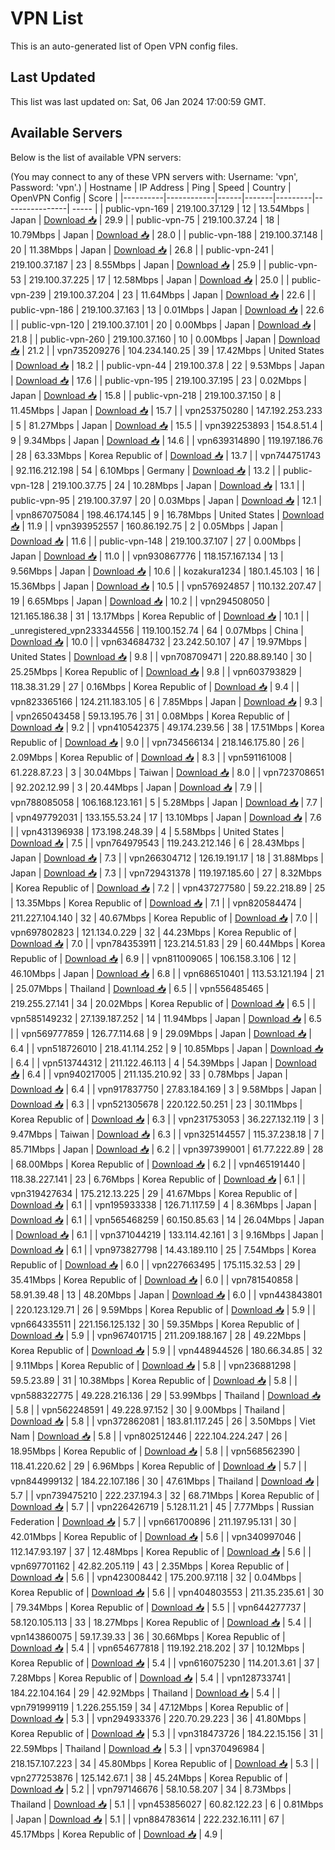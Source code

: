 # VPN List

This is an auto-generated list of Open VPN config files.

## Last Updated

This list was last updated on: Sat, 06 Jan 2024 17:00:59 GMT.

## Available Servers

Below is the list of available VPN servers:

(You may connect to any of these VPN servers with: Username: 'vpn', Password: 'vpn'.)
| Hostname | IP Address | Ping | Speed | Country | OpenVPN Config | Score |
|----------|------------|------|-------|---------|----------------| ----- |
| public-vpn-169 | 219.100.37.129 | 12 | 13.54Mbps | Japan | [Download 📥](./configs/server_0_JP.ovpn) | 29.9 |
| public-vpn-75 | 219.100.37.24 | 18 | 10.79Mbps | Japan | [Download 📥](./configs/server_1_JP.ovpn) | 28.0 |
| public-vpn-188 | 219.100.37.148 | 20 | 11.38Mbps | Japan | [Download 📥](./configs/server_2_JP.ovpn) | 26.8 |
| public-vpn-241 | 219.100.37.187 | 23 | 8.55Mbps | Japan | [Download 📥](./configs/server_3_JP.ovpn) | 25.9 |
| public-vpn-53 | 219.100.37.225 | 17 | 12.58Mbps | Japan | [Download 📥](./configs/server_4_JP.ovpn) | 25.0 |
| public-vpn-239 | 219.100.37.204 | 23 | 11.64Mbps | Japan | [Download 📥](./configs/server_5_JP.ovpn) | 22.6 |
| public-vpn-186 | 219.100.37.163 | 13 | 0.01Mbps | Japan | [Download 📥](./configs/server_6_JP.ovpn) | 22.6 |
| public-vpn-120 | 219.100.37.101 | 20 | 0.00Mbps | Japan | [Download 📥](./configs/server_7_JP.ovpn) | 21.8 |
| public-vpn-260 | 219.100.37.160 | 10 | 0.00Mbps | Japan | [Download 📥](./configs/server_8_JP.ovpn) | 21.2 |
| vpn735209276 | 104.234.140.25 | 39 | 17.42Mbps | United States | [Download 📥](./configs/server_9_US.ovpn) | 18.2 |
| public-vpn-44 | 219.100.37.8 | 22 | 9.53Mbps | Japan | [Download 📥](./configs/server_10_JP.ovpn) | 17.6 |
| public-vpn-195 | 219.100.37.195 | 23 | 0.02Mbps | Japan | [Download 📥](./configs/server_11_JP.ovpn) | 15.8 |
| public-vpn-218 | 219.100.37.150 | 8 | 11.45Mbps | Japan | [Download 📥](./configs/server_12_JP.ovpn) | 15.7 |
| vpn253750280 | 147.192.253.233 | 5 | 81.27Mbps | Japan | [Download 📥](./configs/server_13_JP.ovpn) | 15.5 |
| vpn392253893 | 154.8.51.4 | 9 | 9.34Mbps | Japan | [Download 📥](./configs/server_14_JP.ovpn) | 14.6 |
| vpn639314890 | 119.197.186.76 | 28 | 63.33Mbps | Korea Republic of | [Download 📥](./configs/server_15_KR.ovpn) | 13.7 |
| vpn744751743 | 92.116.212.198 | 54 | 6.10Mbps | Germany | [Download 📥](./configs/server_16_DE.ovpn) | 13.2 |
| public-vpn-128 | 219.100.37.75 | 24 | 10.28Mbps | Japan | [Download 📥](./configs/server_17_JP.ovpn) | 13.1 |
| public-vpn-95 | 219.100.37.97 | 20 | 0.03Mbps | Japan | [Download 📥](./configs/server_18_JP.ovpn) | 12.1 |
| vpn867075084 | 198.46.174.145 | 9 | 16.78Mbps | United States | [Download 📥](./configs/server_19_US.ovpn) | 11.9 |
| vpn393952557 | 160.86.192.75 | 2 | 0.05Mbps | Japan | [Download 📥](./configs/server_20_JP.ovpn) | 11.6 |
| public-vpn-148 | 219.100.37.107 | 27 | 0.00Mbps | Japan | [Download 📥](./configs/server_21_JP.ovpn) | 11.0 |
| vpn930867776 | 118.157.167.134 | 13 | 9.56Mbps | Japan | [Download 📥](./configs/server_22_JP.ovpn) | 10.6 |
| kozakura1234 | 180.1.45.103 | 16 | 15.36Mbps | Japan | [Download 📥](./configs/server_23_JP.ovpn) | 10.5 |
| vpn576924857 | 110.132.207.47 | 19 | 6.65Mbps | Japan | [Download 📥](./configs/server_24_JP.ovpn) | 10.2 |
| vpn294508050 | 121.165.186.38 | 31 | 13.17Mbps | Korea Republic of | [Download 📥](./configs/server_25_KR.ovpn) | 10.1 |
| _unregistered_vpn233344556 | 119.100.152.74 | 64 | 0.07Mbps | China | [Download 📥](./configs/server_26_CN.ovpn) | 10.0 |
| vpn634684732 | 23.242.50.107 | 47 | 19.97Mbps | United States | [Download 📥](./configs/server_27_US.ovpn) | 9.8 |
| vpn708709471 | 220.88.89.140 | 30 | 25.25Mbps | Korea Republic of | [Download 📥](./configs/server_28_KR.ovpn) | 9.8 |
| vpn603793829 | 118.38.31.29 | 27 | 0.16Mbps | Korea Republic of | [Download 📥](./configs/server_29_KR.ovpn) | 9.4 |
| vpn823365166 | 124.211.183.105 | 6 | 7.85Mbps | Japan | [Download 📥](./configs/server_30_JP.ovpn) | 9.3 |
| vpn265043458 | 59.13.195.76 | 31 | 0.08Mbps | Korea Republic of | [Download 📥](./configs/server_31_KR.ovpn) | 9.2 |
| vpn410542375 | 49.174.239.56 | 38 | 17.51Mbps | Korea Republic of | [Download 📥](./configs/server_32_KR.ovpn) | 9.0 |
| vpn734566134 | 218.146.175.80 | 26 | 2.09Mbps | Korea Republic of | [Download 📥](./configs/server_33_KR.ovpn) | 8.3 |
| vpn591161008 | 61.228.87.23 | 3 | 30.04Mbps | Taiwan | [Download 📥](./configs/server_34_TW.ovpn) | 8.0 |
| vpn723708651 | 92.202.12.99 | 3 | 20.44Mbps | Japan | [Download 📥](./configs/server_35_JP.ovpn) | 7.9 |
| vpn788085058 | 106.168.123.161 | 5 | 5.28Mbps | Japan | [Download 📥](./configs/server_36_JP.ovpn) | 7.7 |
| vpn497792031 | 133.155.53.24 | 17 | 13.10Mbps | Japan | [Download 📥](./configs/server_37_JP.ovpn) | 7.6 |
| vpn431396938 | 173.198.248.39 | 4 | 5.58Mbps | United States | [Download 📥](./configs/server_38_US.ovpn) | 7.5 |
| vpn764979543 | 119.243.212.146 | 6 | 28.43Mbps | Japan | [Download 📥](./configs/server_39_JP.ovpn) | 7.3 |
| vpn266304712 | 126.19.191.17 | 18 | 31.88Mbps | Japan | [Download 📥](./configs/server_40_JP.ovpn) | 7.3 |
| vpn729431378 | 119.197.185.60 | 27 | 8.32Mbps | Korea Republic of | [Download 📥](./configs/server_41_KR.ovpn) | 7.2 |
| vpn437277580 | 59.22.218.89 | 25 | 13.35Mbps | Korea Republic of | [Download 📥](./configs/server_42_KR.ovpn) | 7.1 |
| vpn820584474 | 211.227.104.140 | 32 | 40.67Mbps | Korea Republic of | [Download 📥](./configs/server_43_KR.ovpn) | 7.0 |
| vpn697802823 | 121.134.0.229 | 32 | 44.23Mbps | Korea Republic of | [Download 📥](./configs/server_44_KR.ovpn) | 7.0 |
| vpn784353911 | 123.214.51.83 | 29 | 60.44Mbps | Korea Republic of | [Download 📥](./configs/server_45_KR.ovpn) | 6.9 |
| vpn811009065 | 106.158.3.106 | 12 | 46.10Mbps | Japan | [Download 📥](./configs/server_46_JP.ovpn) | 6.8 |
| vpn686510401 | 113.53.121.194 | 21 | 25.07Mbps | Thailand | [Download 📥](./configs/server_47_TH.ovpn) | 6.5 |
| vpn556485465 | 219.255.27.141 | 34 | 20.02Mbps | Korea Republic of | [Download 📥](./configs/server_48_KR.ovpn) | 6.5 |
| vpn585149232 | 27.139.187.252 | 14 | 11.94Mbps | Japan | [Download 📥](./configs/server_49_JP.ovpn) | 6.5 |
| vpn569777859 | 126.77.114.68 | 9 | 29.09Mbps | Japan | [Download 📥](./configs/server_50_JP.ovpn) | 6.4 |
| vpn518726010 | 218.41.114.252 | 9 | 10.85Mbps | Japan | [Download 📥](./configs/server_51_JP.ovpn) | 6.4 |
| vpn513744312 | 211.122.46.113 | 4 | 54.39Mbps | Japan | [Download 📥](./configs/server_52_JP.ovpn) | 6.4 |
| vpn940217005 | 211.135.210.92 | 33 | 0.78Mbps | Japan | [Download 📥](./configs/server_53_JP.ovpn) | 6.4 |
| vpn917837750 | 27.83.184.169 | 3 | 9.58Mbps | Japan | [Download 📥](./configs/server_54_JP.ovpn) | 6.3 |
| vpn521305678 | 220.122.50.251 | 23 | 30.11Mbps | Korea Republic of | [Download 📥](./configs/server_55_KR.ovpn) | 6.3 |
| vpn231753053 | 36.227.132.119 | 3 | 9.47Mbps | Taiwan | [Download 📥](./configs/server_56_TW.ovpn) | 6.3 |
| vpn325144557 | 115.37.238.18 | 7 | 85.71Mbps | Japan | [Download 📥](./configs/server_57_JP.ovpn) | 6.2 |
| vpn397399001 | 61.77.222.89 | 28 | 68.00Mbps | Korea Republic of | [Download 📥](./configs/server_58_KR.ovpn) | 6.2 |
| vpn465191440 | 118.38.227.141 | 23 | 6.76Mbps | Korea Republic of | [Download 📥](./configs/server_59_KR.ovpn) | 6.1 |
| vpn319427634 | 175.212.13.225 | 29 | 41.67Mbps | Korea Republic of | [Download 📥](./configs/server_60_KR.ovpn) | 6.1 |
| vpn195933338 | 126.71.117.59 | 4 | 8.36Mbps | Japan | [Download 📥](./configs/server_61_JP.ovpn) | 6.1 |
| vpn565468259 | 60.150.85.63 | 14 | 26.04Mbps | Japan | [Download 📥](./configs/server_62_JP.ovpn) | 6.1 |
| vpn371044219 | 133.114.42.161 | 3 | 9.16Mbps | Japan | [Download 📥](./configs/server_63_JP.ovpn) | 6.1 |
| vpn973827798 | 14.43.189.110 | 25 | 7.54Mbps | Korea Republic of | [Download 📥](./configs/server_64_KR.ovpn) | 6.0 |
| vpn227663495 | 175.115.32.53 | 29 | 35.41Mbps | Korea Republic of | [Download 📥](./configs/server_65_KR.ovpn) | 6.0 |
| vpn781540858 | 58.91.39.48 | 13 | 48.20Mbps | Japan | [Download 📥](./configs/server_66_JP.ovpn) | 6.0 |
| vpn443843801 | 220.123.129.71 | 26 | 9.59Mbps | Korea Republic of | [Download 📥](./configs/server_67_KR.ovpn) | 5.9 |
| vpn664335511 | 221.156.125.132 | 30 | 59.35Mbps | Korea Republic of | [Download 📥](./configs/server_68_KR.ovpn) | 5.9 |
| vpn967401715 | 211.209.188.167 | 28 | 49.22Mbps | Korea Republic of | [Download 📥](./configs/server_69_KR.ovpn) | 5.9 |
| vpn448944526 | 180.66.34.85 | 32 | 9.11Mbps | Korea Republic of | [Download 📥](./configs/server_70_KR.ovpn) | 5.8 |
| vpn236881298 | 59.5.23.89 | 31 | 10.38Mbps | Korea Republic of | [Download 📥](./configs/server_71_KR.ovpn) | 5.8 |
| vpn588322775 | 49.228.216.136 | 29 | 53.99Mbps | Thailand | [Download 📥](./configs/server_72_TH.ovpn) | 5.8 |
| vpn562248591 | 49.228.97.152 | 30 | 9.00Mbps | Thailand | [Download 📥](./configs/server_73_TH.ovpn) | 5.8 |
| vpn372862081 | 183.81.117.245 | 26 | 3.50Mbps | Viet Nam | [Download 📥](./configs/server_74_VN.ovpn) | 5.8 |
| vpn802512446 | 222.104.224.247 | 26 | 18.95Mbps | Korea Republic of | [Download 📥](./configs/server_75_KR.ovpn) | 5.8 |
| vpn568562390 | 118.41.220.62 | 29 | 6.96Mbps | Korea Republic of | [Download 📥](./configs/server_76_KR.ovpn) | 5.7 |
| vpn844999132 | 184.22.107.186 | 30 | 47.61Mbps | Thailand | [Download 📥](./configs/server_77_TH.ovpn) | 5.7 |
| vpn739475210 | 222.237.194.3 | 32 | 68.71Mbps | Korea Republic of | [Download 📥](./configs/server_78_KR.ovpn) | 5.7 |
| vpn226426719 | 5.128.11.21 | 45 | 7.77Mbps | Russian Federation | [Download 📥](./configs/server_79_RU.ovpn) | 5.7 |
| vpn661700896 | 211.197.95.131 | 30 | 42.01Mbps | Korea Republic of | [Download 📥](./configs/server_80_KR.ovpn) | 5.6 |
| vpn340997046 | 112.147.93.197 | 37 | 12.48Mbps | Korea Republic of | [Download 📥](./configs/server_81_KR.ovpn) | 5.6 |
| vpn697701162 | 42.82.205.119 | 43 | 2.35Mbps | Korea Republic of | [Download 📥](./configs/server_82_KR.ovpn) | 5.6 |
| vpn423008442 | 175.200.97.118 | 32 | 0.04Mbps | Korea Republic of | [Download 📥](./configs/server_83_KR.ovpn) | 5.6 |
| vpn404803553 | 211.35.235.61 | 30 | 79.34Mbps | Korea Republic of | [Download 📥](./configs/server_84_KR.ovpn) | 5.5 |
| vpn644277737 | 58.120.105.113 | 33 | 18.27Mbps | Korea Republic of | [Download 📥](./configs/server_85_KR.ovpn) | 5.4 |
| vpn143860075 | 59.17.39.33 | 36 | 30.66Mbps | Korea Republic of | [Download 📥](./configs/server_86_KR.ovpn) | 5.4 |
| vpn654677818 | 119.192.218.202 | 37 | 10.12Mbps | Korea Republic of | [Download 📥](./configs/server_87_KR.ovpn) | 5.4 |
| vpn616075230 | 114.201.3.61 | 37 | 7.28Mbps | Korea Republic of | [Download 📥](./configs/server_88_KR.ovpn) | 5.4 |
| vpn128733741 | 184.22.104.164 | 29 | 42.92Mbps | Thailand | [Download 📥](./configs/server_89_TH.ovpn) | 5.4 |
| vpn791999119 | 1.226.255.159 | 34 | 47.12Mbps | Korea Republic of | [Download 📥](./configs/server_90_KR.ovpn) | 5.3 |
| vpn294933376 | 220.70.29.223 | 36 | 41.80Mbps | Korea Republic of | [Download 📥](./configs/server_91_KR.ovpn) | 5.3 |
| vpn318473726 | 184.22.15.156 | 31 | 22.59Mbps | Thailand | [Download 📥](./configs/server_92_TH.ovpn) | 5.3 |
| vpn370496984 | 218.157.107.223 | 34 | 45.80Mbps | Korea Republic of | [Download 📥](./configs/server_93_KR.ovpn) | 5.3 |
| vpn277253876 | 125.142.67.1 | 38 | 45.24Mbps | Korea Republic of | [Download 📥](./configs/server_94_KR.ovpn) | 5.2 |
| vpn797146676 | 58.10.58.207 | 34 | 8.73Mbps | Thailand | [Download 📥](./configs/server_95_TH.ovpn) | 5.1 |
| vpn453856027 | 60.82.122.23 | 6 | 0.81Mbps | Japan | [Download 📥](./configs/server_96_JP.ovpn) | 5.1 |
| vpn884783614 | 222.232.16.111 | 67 | 45.17Mbps | Korea Republic of | [Download 📥](./configs/server_97_KR.ovpn) | 4.9 |
